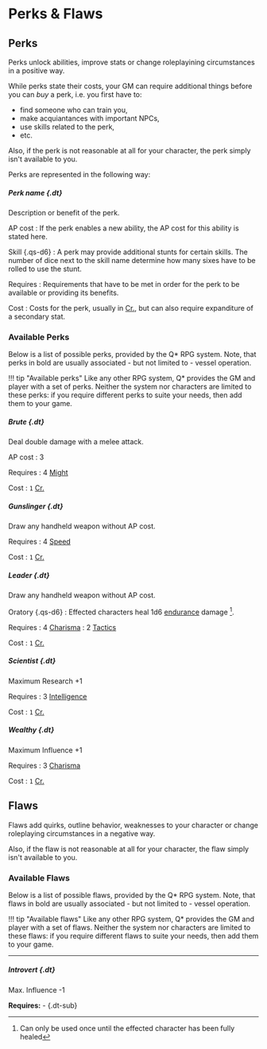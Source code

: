 # Perks & Flaws

## Perks

Perks unlock abilities, improve stats or change roleplayining circumstances in a
positive way.

While perks state their costs, your GM can require additional things before you
can *buy* a perk, i.e. you first have to:

* find someone who can train you,
* make acquiantances with important NPCs,
* use skills related to the perk,
* etc.

Also, if the perk is not reasonable at all for your character, the perk simply
isn't available to you.

Perks are represented in the following way:

<div class="col-layout-start qs-list"></div>

##### Perk name {.dt}

Description or benefit of the perk.

AP cost
:   If the perk enables a new ability, the AP cost for this ability is stated
here.

Skill {.qs-d6}
:   A perk may provide additional stunts for certain skills. The number of dice
next to the skill name determine how many sixes have to be rolled to use the
stunt.

Requires
:   Requirements that have to be met in order for the perk to be available or
providing its benefits.

Cost
:   Costs for the perk, usually in [Cr.](#credits), but can also require
expanditure of a secondary stat.


<div class="col-layout-end"></div>
<div class="col-layout-start"></div>
<div class="col-layout-end clearfix"></div>

### Available Perks

Below is a list of possible perks, provided by the Q* RPG system. Note, that
perks in bold are usually associated - but not limited to - vessel operation.

!!! tip "Available perks"
    Like any other  RPG system, Q* provides the GM and player with a set of
    perks. Neither the system nor characters are limited to these perks: if
    you require different perks to suite your needs, then add them to your
    game.


<div class="col-layout-start qs-list"></div>

<!-- A-N -->

##### Brute {.dt}

Deal double damage with a melee attack.

AP cost
:   3

Requires
:   4 [Might](#might)

Cost
:   `1` [Cr.](#credits)

##### Gunslinger {.dt}

Draw any handheld weapon without AP cost.

Requires
:   4 [Speed](#speed)

Cost
:   `1` [Cr.](#credits)

##### Leader {.dt}

Draw any handheld weapon without AP cost.

Oratory {.qs-d6}
:   Effected characters heal 1d6 [endurance](/#endurance) damage [^Leader].

Requires
:   4 [Charisma](#charisma)
:   2 [Tactics](/skills#available-skills)

Cost
:   `1` [Cr.](#credits)

[^Leader]:
    Can only be used once until the effected character has been fully healed

<div class="col-layout-end"></div>
<div class="col-layout-start qs-list"></div>

<!-- O-Z -->

##### Scientist {.dt}

Maximum Research +1

Requires
:   3 [Intelligence](#intelligence)

Cost
:   `1` [Cr.](#credits)

##### Wealthy {.dt}

Maximum Influence +1

Requires
:   3 [Charisma](#charisma)

Cost
:   `1` [Cr.](#credits)

<div class="col-layout-end clearfix"></div>

## Flaws

Flaws add quirks, outline behavior, weaknesses to your character or change
roleplaying circumstances in a negative way.

<!-- TODO add flaw additional requirements text -->

Also, if the flaw is not reasonable at all for your character, the flaw simply
isn't available to you.

### Available Flaws

Below is a list of possible flaws, provided by the Q* RPG system. Note, that
flaws in bold are usually associated - but not limited to - vessel operation.

!!! tip "Available flaws"
    Like any other  RPG system, Q* provides the GM and player with a set of
    flaws. Neither the system nor characters are limited to these flaws: if
    you require different flaws to suite your needs, then add them to your
    game.

---

<div class="col-layout-start"></div>

<!-- A-N -->

##### Introvert {.dt}

Max. Influence -1

**Requires:** -
{.dt-sub}



<div class="col-layout-end"></div>
<div class="col-layout-start"></div>

<!-- O-Z -->


<div class="col-layout-end clearfix"></div>